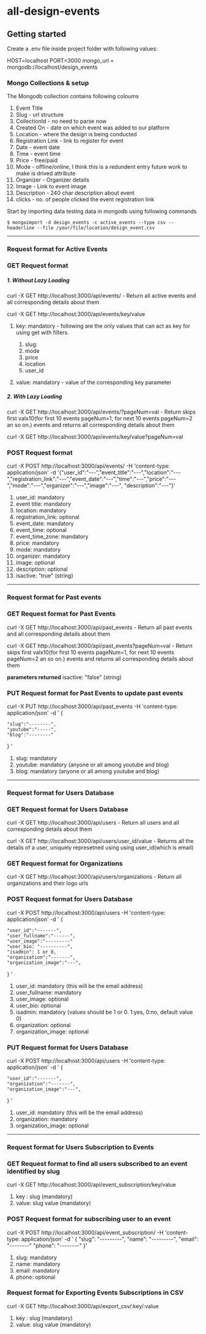 # all-design-events


## Getting started

Create a .env file inside project folder with following values:

HOST=localhost
PORT=3000
mongo_url = mongodb://localhost/design_events


### Mongo Collections & setup

The Mongodb collection contains following coloums
1. Event Title
2. Slug - url structure
3. CollectionId - no need to parse now
4. Created On - date on which event was added to our platform
5. Location - where the design is being conducted
6. Registration Link - link to register for event
7. Date - event date
8. Time - event time
9. Price - free/paid
10. Mode - offline/online, I think this is a redundent entry future work to make is drived attribute
11. Organizer - Organizer details
12. Image - Link to event image 
13. Description - 240 char description about event
14. clicks - no. of people clicked the event registration link

Start by importing data testing data in mongodb using following commands

`$ mongoimport -d design_events -c active_events --type csv --headerline --file /your/file/location/design_event.csv`


---


### Request format for Active Events


### GET Request format

##### 1. Without Lazy Loading 

curl -X GET http://localhost:3000/api/events/  - Return all active events and all corresponding details about them

curl -X GET http://localhost:3000/api/events/key/value

1. key: mandatory - following are the only values that can act as key for using get with filters.
	1. slug:
	2. mode
	3. price 
	4. location
	5. user_id

2. value: mandatory - value of the corresponding key parameter

##### 2. With Lazy Loading 

curl -X GET http://localhost:3000/api/events/?pageNum=val  - Return skips first valx10(for first 10 events pageNum=1, for next 10 events pageNum=2 an so on.) events and returns all corresponding details about them

curl -X GET http://localhost:3000/api/events/key/value?pageNum=val



### POST Request format

curl -X POST http://localhost:3000/api/events/ -H 'content-type: application/json' -d '{"user_id":"---","event_title":"---","location":"---","registration_link":"---","event_date":"---","time":"---","price":"---","mode":"---","organizer":"---","image":"---", "description":"---"}'

1. user_id: mandatory
2. event title: mandatory
3. location: mandatory
4. registration_link: optional
5. event_date: mandatory
6. event_time: optional
7. event_time_zone: mandatory
7. price: mandatory
8. mode: mandatory
9. organizer: mandatory
10. image: optional
11. description: optional
12. isactive: "true"  (string)


---


### Request format for Past events

### GET Request format for Past Events
curl -X GET http://localhost:3000/api/past_events  - Return all past events and all corresponding details about them

curl -X GET http://localhost:3000/api/past_events?pageNum=val  - Return skips first valx10(for first 10 events pageNum=1, for next 10 events pageNum=2 an so on.) events and returns all corresponding details about them

**parameters returned**
isactive: "false"  (string)


### PUT Request format for Past Events to update past events

curl -X PUT http://localhost:3000/api/past_events -H 'content-type: application/json' -d '
{ 
	
	"slug":"--------", 
	"youtube":"-----",
	"blog":"--------" 
} '

1. slug: mandatory
2. youtube: mandatory  (anyone or all among youtube and blog)
3. blog: mandatory (anyone or all among youtube and blog)


---


### Request format for Users Database


### GET Request format for Users Database
curl -X GET http://localhost:3000/api/users  - Return all users and all corresponding details about them

curl -X GET http://localhost:3000/api/users/user_id/value  - Returns all the details of a user, uniquely represetned using using user_id(which is email)

### GET Request format for Organizations

curl -X GET http://localhost:3000/api/users/organizations  - Return all organizations and their logo urls


### POST Request format for Users Database

curl -X POST http://localhost:3000/api/users -H 'content-type: application/json' -d '
{ 
	
	"user_id":"-------", 
	"user_fullname":"------",
	"user_image":"---------"
	"user_bio: "----------",
    "isadmin": 1 or 0, 
	"organization":"-------",
	"organization_image":"---",
} '

1. user_id: mandatory (this will be the email address)
2. user_fullname: mandatory 
3. user_image: optional
4. user_bio: optional
5. isadmin: mandatory (values should be 1 or 0. 1:yes, 0:no, default value 0)
6. organization: optional
7. organization_image: optional

### PUT Request format for Users Database

curl -X POST http://localhost:3000/api/users -H 'content-type: application/json' -d '
{ 
	
	"user_id":"-------", 
	"organization":"-------",
	"organization_image":"---",
} '

1. user_id: mandatory (this will be the email address)
2. organization: mandatory
3. organization_image: optional


---


### Request format for Users Subscription to Events


### GET Request format to find all users subscribed to an event identified by slug

curl -X GET http://localhost:3000/api/event_subscription/key/value

1. key : slug (mandatory)
2. value: slug value (mandatory)


### POST Request format for subscribing user to an event

curl -X POST http://localhost:3000/api/event_subscription/ -H 'content-type: application/json' -d '
{ 
    "slug": "---------",
    "name": "---------",
    "email": "--------"
	"phone": "--------"
}'

1. slug: mandatory
2. name: mandatory
3. email: mandatory
4. phone: optional


### Request format for Exporting Events Subscriptions in CSV

curl -X GET http://localhost:3000/api/export_csv/:key/:value

1. key : slug (mandatory)
2. value: slug value (mandatory)